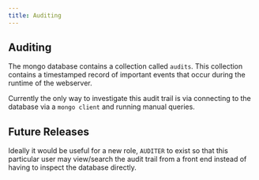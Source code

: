 ```yaml
---
title: Auditing
---
```

## Auditing

The mongo database contains a collection called `audits`. This collection contains a timestamped record of important events that occur during the runtime of the webserver. 

Currently the only way to investigate this audit trail is via connecting to the database via a `mongo client` and running manual queries. 

## Future Releases

Ideally it would be useful for a new role, `AUDITER` to exist so that this particular user may view/search the audit trail from a front end instead of having to inspect the database directly. 